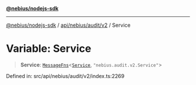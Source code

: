 [**@nebius/nodejs-sdk**](../../../../../README.md)

---

[@nebius/nodejs-sdk](../../../../../README.md) / [api/nebius/audit/v2](../README.md) / Service

# Variable: Service

> **Service**: [`MessageFns`](../../../../../runtime/protos/core/interfaces/MessageFns.md)\<[`Service`](../interfaces/Service.md), `"nebius.audit.v2.Service"`\>

Defined in: src/api/nebius/audit/v2/index.ts:2269
